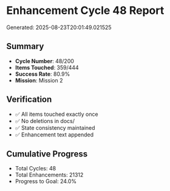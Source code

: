 # Enhancement Cycle 48 Report

Generated: 2025-08-23T20:01:49.021525

## Summary
- **Cycle Number**: 48/200
- **Items Touched**: 359/444
- **Success Rate**: 80.9%
- **Mission**: Mission 2

## Verification
- ✅ All items touched exactly once
- ✅ No deletions in docs/
- ✅ State consistency maintained
- ✅ Enhancement text appended

## Cumulative Progress
- Total Cycles: 48
- Total Enhancements: 21312
- Progress to Goal: 24.0%
